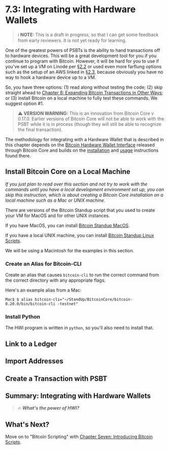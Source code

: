 # 7.3: Integrating with Hardware Wallets

> :information_source: **NOTE:** This is a draft in progress, so that I can get some feedback from early reviewers. It is not yet ready for learning.

One of the greatest powers of PSBTs is the ability to hand transactions off to hardware devices. This will be a great development tool for you if you continue to program with Bitcoin. However, it will be hard for you to use if you've set up a VM on Linode per [§2.2](https://github.com/BlockchainCommons/Learning-Bitcoin-from-the-Command-Line/blob/master/02_2_Setting_Up_a_Bitcoin-Core_VPS_with_StackScript.md) or used even more farflung options such as the setup of an AWS linked in [§2.3](https://github.com/BlockchainCommons/Learning-Bitcoin-from-the-Command-Line/blob/master/02_3_Setting_Up_Bitcoin_Core_Other.md), because obviously you have no way to hook a hardware device up to a VM. 

So, you have three options: (1) read along without testing the code; (2) skip straight ahead to [Chapter 8: Expanding Bitcoin Transactions in Other Ways](08_0_Expanding_Bitcoin_Transactions_Other.md); or (3) install Bitcoin on a local machine to fully test these commands. We suggest option #1.

> :warning: **VERSION WARNING:** This is an innovation from Bitcoin Core v 0.17.0. Earlier versions of Bitcoin Core will not be able to work with the PSBT while it is in process (though they will still be able to recognize the final transaction).

The methodology for integrating with a Hardware Wallet that is described in this chapter depends on the [Bitcoin Hardware Wallet Interface](https://github.com/bitcoin-core/HWI) released through Bitcoin Core and builds on the [installation](https://github.com/bitcoin-core/HWI/blob/master/README.md) and [usage](https://github.com/bitcoin-core/HWI/blob/master/docs/bitcoin-core-usage.md) instructions found there.

## Install Bitcoin Core on a Local Machine

_If you just plan to read over this section and not try to work with the commands until you have a local development environment set up, you can skip this instruction, which is about creating a Bitcoin Core installation on a local machine such as a Mac or UNIX machine._

There are versions of the Bitcoin Standup script that you used to create your VM for MacOS and for other UNIX instances.

If you have MacOS, you can install [Bitcoin Standup MacOS](https://github.com/BlockchainCommons/Bitcoin-Standup-MacOS/blob/master/README.md).

If you have a local UNIX machine, you can install [Bitcoin Standup Linux Scripts](https://github.com/BlockchainCommons/Bitcoin-Standup-MacOS/blob/master/README.md).

We will be using a Macintosh for the examples in this section.

### Create an Alias for Bitcoin-CLI

Create an alias that causes `bitcoin-cli` to run the correct command from the correct directory with any appropriate flags.

Here's an example alias from a Mac:
```
Mac$ $ alias bitcoin-cli="~/StandUp/BitcoinCore/bitcoin-0.20.0/bin/bitcoin-cli -testnet"
```

### Install Python

The HWI program is written in `python`, so you'll also need to install that.

## Link to a Ledger

## Import Addresses

## Create a Transaction with PSBT

## Summary: Integrating with Hardware Wallets

> :fire: ***What's the power of HWI?***

## What's Next?

Move on to "Bitcoin Scripting" with [Chapter Seven: Introducing Bitcoin Scripts](07_0_Introducing_Bitcoin_Scripts.md).
